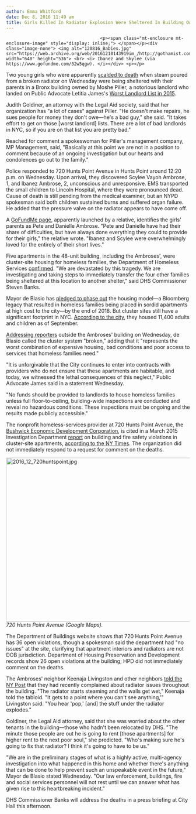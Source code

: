 ```yaml
---
author: Emma Whitford
date: Dec 8, 2016 11:49 am
title: Girls Killed In Radiator Explosion Were Sheltered In Building Owned By Notorious Landlord
---
```


	
										<p><span class="mt-enclosure mt-enclosure-image" style="display: inline;"> </span></p><div class="image-none"> <img alt="120816_Babies.jpg" src="https://web.archive.org/web/20161210143919im_/http://gothamist.com/attachments/nyc_ewhitford/120816_Babies.jpg" width="640" height="536"> <br> <i> Ibanez and Skylee (via https://www.gofundme.com/32w5qgw). </i></div> <p></p>

<p>Two young girls who were apparently <a href="https://web.archive.org/web/20161210143919/http://gothamist.com/2016/12/07/radiator_explosion_kills_two.php">scalded to death</a> when steam poured from a broken radiator on Wednesday were being sheltered with their parents in a Bronx building owned by Moshe Piller, a notorious landlord who landed on Public Advocate Letitia James&apos;s <a href="https://web.archive.org/web/20161210143919/http://gothamist.com/2015/11/25/worst_landlords_nyc_2015.php">Worst Landlord List in 2015</a>.  </p>

<p>Judith Goldiner, an attorney with the Legal Aid society, said that her organization has &quot;a lot of cases&quot; against Piller. &quot;He doesn&apos;t make repairs, he sues people for money they don&apos;t owe&#x2014;he&apos;s a bad guy,&quot; she said. &quot;It takes effort to get on those [worst landlord] lists. There are a lot of bad landlords in NYC, so if you are on that list you are pretty bad.&quot; </p>

<p>Reached for comment a spokeswoman for Piller&apos;s management company, MP Management, said, &quot;Basically at this point we are not in a position to comment because of an ongoing investigation but our hearts and condolences go out to the family.&#x201D;</p>

<p>Police responded to 720 Hunts Point Avenue in Hunts Point around 12:20 p.m. on Wednesday. Upon arrival, they discovered Scylee Vayoh Ambrose, 1, and Ibanez Ambrose, 2, unconscious and unresponsive. EMS transported the small children to Lincoln Hospital, where they were pronounced dead. Cause of death is still pending from the medical examiner, but an NYPD spokesman said both children sustained burns and suffered organ failure. He added that the pressure valve on the radiator appears to have come off. </p>

<p>A <a href="https://web.archive.org/web/20161210143919/https://www.gofundme.com/32w5qgw">GoFundMe page</a>, apparently launched by a relative, identifies the girls&apos; parents as Pete and Danielle Ambrose. &quot;Pete and Danielle have had their share of difficulties, but have always done everything they could to provide for their girls,&quot; the relative wrote. &quot;Ibanez and Scylee were overwhelmingly loved for the entirely of their short lives.&quot; </p>

<p>Five apartments in the 48-unit building, including the Ambroses&apos;, were cluster-site housing for homeless families, the Department of Homeless Services <a href="https://web.archive.org/web/20161210143919/https://www.dnainfo.com/new-york/20161207/upper-west-side/zika-virus-nyc-health-department-dr-mary-t-bassett-doctors-birth-defects-pregnant-women-babies">confirmed</a>. &quot;We are devastated by this tragedy. We are investigating and taking steps to immediately transfer the four other families being sheltered at this location to another shelter,&quot; said DHS Commissioner Steven Banks.</p>

<p>Mayor de Blasio has <a href="https://web.archive.org/web/20161210143919/http://gothamist.com/2016/01/04/homeless_cluster_site.php">pledged to phase out</a> the housing model&#x2014;a Bloomberg legacy that resulted in homeless families being placed in sordid apartments at high cost to the city&#x2014;by the end of 2018. But cluster sites still have a significant footprint in NYC. <a href="https://web.archive.org/web/20161210143919/http://gothamist.com/2016/09/30/homeless_in_nyc_hits_new_record_hig.php">According to the city</a>, they housed 11,400 adults and children as of September. </p>

<p><a href="https://web.archive.org/web/20161210143919/http://nypost.com/2016/12/08/residents-complained-about-radiators-before-tots-tragic-deaths/">Addressing reporters</a> outside the Ambroses&apos; building on Wednesday, de Blasio called the cluster system &quot;broken,&quot; adding that it &quot;represents the worst combination of expensive housing, bad conditions and poor access to services that homeless families need.&quot; </p>

<p>&quot;It is unforgivable that the City continues to enter into contracts with providers who do not ensure that these apartments are habitable, and today, we witnessed the lethal consequences of this neglect,&quot; Public Advocate James said in a statement Wednesday.  </p>

<p>&quot;No funds should be provided to landlords to house homeless families unless full floor-to-ceiling, building-wide inspections are conducted and reveal no hazardous conditions. These inspections must be ongoing and the results made publicly accessible.&quot;</p>

<p>The nonprofit homeless-services provider at 720 Hunts Point Avenue, the <a href="https://web.archive.org/web/20161210143919/http://bushwick-economic-development-corp.brooklyn.ny.amfibi.directory/us/c/4256570-bushwick-economic-development-corp">Bushwick Economic Development Corporation</a>, is cited in a March 2015 Investigation Department <a href="https://web.archive.org/web/20161210143919/http://www.nytimes.com/2015/03/13/nyregion/new-york-homeless-shelter-system-violations-report.html">report</a> on building and fire safety violations in cluster-site apartments, <a href="https://web.archive.org/web/20161210143919/http://www.nytimes.com/2016/12/07/nyregion/2-young-girls-fatally-burned-by-radiator-steam-in-the-bronx-police-say.html?_r=0">according to the NY Times</a>. The organization did not immediately respond to a request for comment on the deaths. </p>

<p><span class="mt-enclosure mt-enclosure-image" style="display: inline;"> </span></p><div class="image-none"> <img alt="2016_12_720huntspoint.jpg" src="https://web.archive.org/web/20161210143919im_/http://gothamist.com/attachments/nyc_ewhitford/2016_12_720huntspoint.jpg" width="640" height="448"> <br> <i> 720 Hunts Point Avenue (Google Maps). </i></div> <p></p>

<p>The Department of Buildings website shows that 720 Hunts Point Avenue has 36 open violations, though a spokesman said the department had &quot;no issues&quot; at the site, clarifying that apartment interiors and radiators are not DOB jurisdiction. Department of Housing Preservation and Development records show 26 open violations at the building; HPD did not immediately comment on the deaths. </p>

<p>The Ambroses&apos; neighbor Keenaja Livingston and other neighbors <a href="https://web.archive.org/web/20161210143919/http://nypost.com/2016/12/08/residents-complained-about-radiators-before-tots-tragic-deaths/">told the NY Post</a> that they had recently complained about radiator issues throughout the building. &quot;The radiator starts steaming and the walls get wet,&quot; Keenaja told the tabloid. &quot;It gets to a point where you can&apos;t see anything,&apos;&quot;  Livingston said. &quot;You hear &apos;pop,&apos; [and] the stuff under the radiator explodes.&quot; </p>

<p>Goldiner, the Legal Aid attorney, said that she was worried about the other tenants in the building&#x2014;those who hadn&apos;t been relocated by DHS. &quot;The minute those people are out he is going to rent [those apartments] for higher rent to the next poor soul,&quot; she predicted. &quot;Who&apos;s making sure he&apos;s going to fix that radiator? I think it&apos;s going to have to be us.&quot; </p>

<p>&quot;We are in the preliminary stages of what is a highly active, multi-agency investigation into what happened in this home and whether there&apos;s anything that can be done to help prevent such an unspeakable event in the future,&quot; Mayor de Blasio stated Wednesday. &quot;Our law enforcement, buildings, fire and social services personnel will not rest until we can answer what has given rise to this heartbreaking incident.&quot;</p>

<p>DHS Commissioner Banks will address the deaths in a press briefing at City Hall this afternoon. </p>					
										
									
				